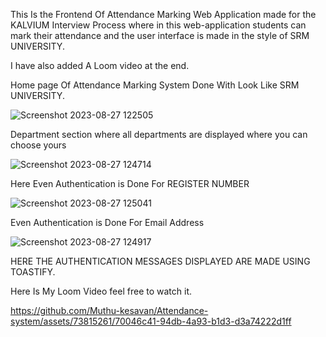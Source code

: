 This Is the Frontend Of Attendance Marking Web Application made for the KALVIUM Interview Process where in this web-application students can mark their attendance and the user interface is made in the style of SRM UNIVERSITY.

I have also added A Loom video at the end.

Home page Of Attendance Marking System Done With Look Like SRM UNIVERSITY.

![Screenshot 2023-08-27 122505](https://github.com/Muthu-kesavan/Attendance-system/assets/73815261/96b4706d-d37f-4858-aed7-a0592996ae75)

Department section where all departments are displayed where you can choose yours

![Screenshot 2023-08-27 124714](https://github.com/Muthu-kesavan/Attendance-system/assets/73815261/83ef4cfd-824a-40cb-9819-b74127c69e32)

Here Even Authentication is Done For REGISTER NUMBER

![Screenshot 2023-08-27 125041](https://github.com/Muthu-kesavan/Attendance-system/assets/73815261/aaa68539-41ba-4f1a-9936-e7ace427e7a1)

 Even Authentication is Done For Email Address
 
![Screenshot 2023-08-27 124917](https://github.com/Muthu-kesavan/Attendance-system/assets/73815261/5126d467-42e7-4680-958e-0517ea4bff9c)

 HERE THE AUTHENTICATION MESSAGES DISPLAYED ARE MADE USING TOASTIFY.

 Here Is My Loom Video 
 feel free to watch it.

 https://github.com/Muthu-kesavan/Attendance-system/assets/73815261/70046c41-94db-4a93-b1d3-d3a74222d1ff
